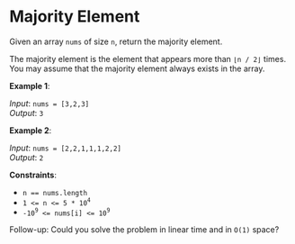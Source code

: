 # Majority Element

Given an array `nums` of size `n`, return the majority element.

The majority element is the element that appears more than `⌊n / 2⌋` times. You may assume that the majority element always exists in the array.

**Example 1**:

*Input*: `nums = [3,2,3]`  
*Output*: `3`  

**Example 2**:

*Input*: `nums = [2,2,1,1,1,2,2]`  
*Output*: `2`  

**Constraints**:

- `n == nums.length`
- `1 <= n <= 5 * 10`<sup>`4`</sup>
- `-10`<sup>`9`</sup>` <= nums[i] <= 10`<sup>`9`</sup>
 
Follow-up: Could you solve the problem in linear time and in `O(1)` space?